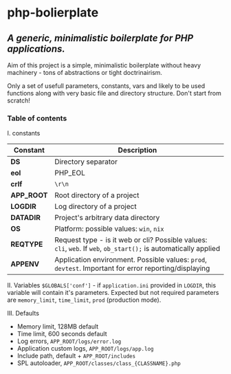 # php-bolierplate
## _A generic, minimalistic boilerplate for PHP applications._

Aim of this project is a simple, minimalistic boilerplate without heavy machinery - tons of abstractions or tight doctrinairism.

Only a set of usefull parameters, constants, vars and likely to be used functions along with very basic file and directory structure. Don't start from scratch!

### Table of contents

I. constants

| Constant | Description |
| ------ | ------ |
| **DS** | Directory separator |
| **eol** | PHP_EOL |
| **crlf** | `\r\n` |
| **APP_ROOT** | Root directory of a project |
| **LOGDIR** | Log directory of a project |
| **DATADIR** | Project's arbitrary data directory |
| **OS** | Platform: possible values: `win`, `nix` |
| **REQTYPE** | Request type - is it web or cli? Possible values: `cli`, `web`. If `web`, `ob_start();` is automatically applied |
| **APPENV** | Application environment. Possible values: `prod`, `devtest`. Important for error reporting/displaying |

II. Variables
`$GLOBALS['conf']` - if `application.ini` provided in `LOGDIR`, this variable will contain it's parameters. Expected but not required parameters are `memory_limit`, `time_limit`, `prod` (production mode).

III. Defaults
- Memory limit, 128MB default
- Time limit, 600 seconds default
- Log errors, `APP_ROOT/logs/error.log`
- Application custom logs, `APP_ROOT/logs/app.log`
- Include path, default + `APP_ROOT/includes`
- SPL autoloader, `APP_ROOT/classes/class_{CLASSNAME}.php`
